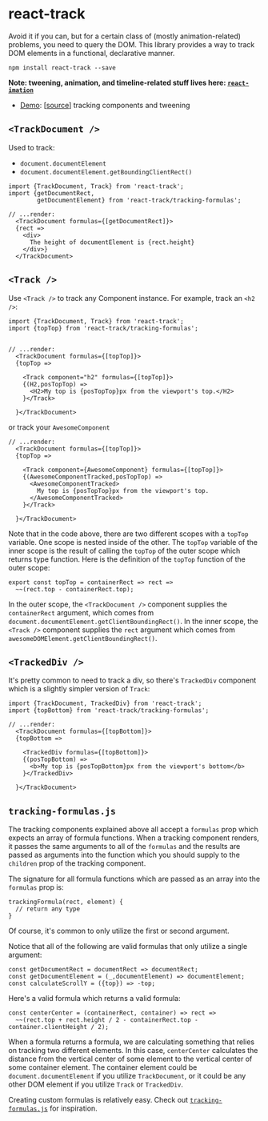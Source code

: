 # react-track

Avoid it if you can, but for a certain class of (mostly animation-related)
problems, you need to query the DOM. This library provides a way to track
DOM elements in a functional, declarative manner.

    npm install react-track --save


**Note: tweening, animation, and timeline-related stuff lives here: [`react-imation`](https://github.com/gilbox/react-imation)**


- [Demo](http://gilbox.github.io/react-track/examples/demo/demo.html): [[source](https://github.com/gilbox/react-track/blob/master/examples/demo/app.js)] tracking components and tweening


## `<TrackDocument />`

Used to track:

- `document.documentElement`
- `document.documentElement.getBoundingClientRect()`

```
import {TrackDocument, Track} from 'react-track';
import {getDocumentRect,
        getDocumentElement} from 'react-track/tracking-formulas';

// ...render:
  <TrackDocument formulas={[getDocumentRect]}>
  {rect =>
    <div>
      The height of documentElement is {rect.height}
    </div>}
  </TrackDocument>
```

## `<Track />`

Use `<Track />` to track any Component instance. For example,
track an `<h2 />`:

    import {TrackDocument, Track} from 'react-track';
    import {topTop} from 'react-track/tracking-formulas';


    // ...render:
      <TrackDocument formulas={[topTop]}>
      {topTop =>

        <Track component="h2" formulas={[topTop]}>
        {(H2,posTopTop) =>
          <H2>My top is {posTopTop}px from the viewport's top.</H2>
        }</Track>

      }</TrackDocument>


or track your `AwesomeComponent`

    // ...render:
      <TrackDocument formulas={[topTop]}>
      {topTop =>

        <Track component={AwesomeComponent} formulas={[topTop]}>
        {(AwesomeComponentTracked,posTopTop) =>
          <AwesomeComponentTracked>
            My top is {posTopTop}px from the viewport's top.
          </AwesomeComponentTracked>
        }</Track>

      }</TrackDocument>

Note that in the code above, there are two different
scopes with a `topTop` variable. One scope is nested
inside of the other. The `topTop` variable of the inner
scope is the result of calling the `topTop` of the
outer scope which returns type function. Here is the definition of the `topTop`
function of the outer scope:

    export const topTop = containerRect => rect =>
      ~~(rect.top - containerRect.top);

In the outer scope, the `<TrackDocument />` component supplies
the `containerRect` argument, which comes from
`document.documentElement.getClientBoundingRect()`.
In the inner scope, the `<Track />` component supplies the `rect` argument
which comes from `awesomeDOMElement.getClientBoundingRect()`.

## `<TrackedDiv />`

It's pretty common to need to track a div, so there's
`TrackedDiv` component which is a slightly simpler version of `Track`:

    import {TrackDocument, TrackedDiv} from 'react-track';
    import {topBottom} from 'react-track/tracking-formulas';

    // ...render:
      <TrackDocument formulas={[topBottom]}>
      {topBottom =>

        <TrackedDiv formulas={[topBottom]}>
        {(posTopBottom) =>
          <b>My top is {posTopBottom}px from the viewport's bottom</b>
        }</TrackedDiv>

      }</TrackDocument>

## `tracking-formulas.js`

The tracking components
explained above all accept a `formulas` prop which expects an array
of formula functions. When a tracking component renders, it passes
the same arguments to all of the `formulas` and the results
are passed as arguments into the function which you should
supply to the `children` prop of the tracking component.

The signature for all formula functions which are passed as an
array into the `formulas` prop is:

    trackingFormula(rect, element) {
      // return any type
    }

Of course, it's common to only utilize the first
or second argument.

Notice that all of the following are valid formulas
that only utilize a single argument:

    const getDocumentRect = documentRect => documentRect;
    const getDocumentElement = (_,documentElement) => documentElement;
    const calculateScrollY = ({top}) => -top;

Here's a valid formula which returns a valid formula:

    const centerCenter = (containerRect, container) => rect =>
      ~~(rect.top + rect.height / 2 - containerRect.top - container.clientHeight / 2);

When a formula returns a formula, we are calculating something that
relies on tracking two different elements. In this case, `centerCenter`
calculates the distance from the vertical center of some element to
the vertical center of some container element. The container element could
be `document.documentElement` if you utilize `TrackDocument`,
or it could be any other DOM element if you utilize `Track` or `TrackedDiv`.

Creating custom formulas is relatively easy.
Check out [`tracking-formulas.js`](https://github.com/gilbox/react-track/blob/master/src/tracking-formulas.js)
for inspiration.
